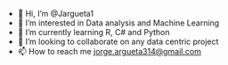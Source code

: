 - 👋 Hi, I’m @Jargueta1
- 👀 I’m interested in Data analysis and Machine Learning 
- 🌱 I’m currently learning R, C# and Python 
- 💞️ I’m looking to collaborate on any data centric project
- 📫 How to reach me jorge.argueta314@gmail.com
